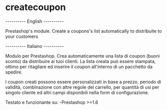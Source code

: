 # createcoupon
---------- English ----------

Prestashop's module. Create a coupons's list automatically to distribuite to your customers


---------- Italiano ----------

Modulo per Prestashop. Crea automaticamente una lista di coupon (buoni sconto) da distribuire ai tuoi clienti.
La lista creata può essere stampata, ottimo per ritagliare ed inserire il coupon all'interno di un pacchetto da spedire.

I coupon creati possono essere personalizzati in base a prezzo, periodo di validità, combinazione con altre regole del carrello, per quantità di usi per singolo cliente ed altri campi disponibili nella form di configurazione.

Testato e funzionante su:
-Prestashop >=1.6
